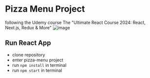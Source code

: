 # Pizza Menu Project
following the Udemy course The "Ultimate React Course 2024: React, Next.js, Redux & More"
![image](https://github.com/user-attachments/assets/89567e4b-6642-4e39-afb9-8da9ffb30313)



## Run React App
- clone repository
- enter pizza-menu project
- run `npm install` in terminal
- run `npm start` in terminal
